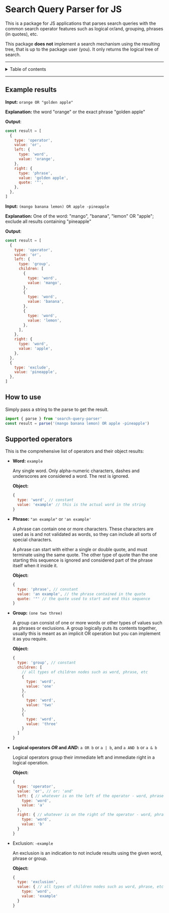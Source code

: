 <h1>Search Query Parser for JS</h1>

This is a package for JS applications that parses search queries with the common search operator
features such as logical or/and, grouping, phrases (in quotes), etc.

This package **does not** implement a search mechanism using the resulting tree, that is up to the
package user (you). It only returns the logical tree of search.

---

<!-- toc -->
<details>
<summary>Table of contents</summary>

- [Example results](#example-results)
- [How to use](#how-to-use)
- [Supported operators](#supported-operators)

</details>
<!-- /toc -->

---

## Example results

**Input:** `orange OR "golden apple"`

**Explanation:** the word "orange" or the exact phrase "golden apple"

**Output**:

```js
const result = [
  {
    type: 'operator',
    value: 'or',
    left: {
      type: 'word',
      value: 'orange',
    },
    right: {
      type: 'phrase',
      value: 'golden apple',
      quote: '"',
    },
  },
]
```

**Input:** `(mango banana lemon) OR apple -pineapple`

**Explanation:** One of the word: "mango", "banana", "lemon" OR "apple"; exclude all results
containing "pineapple"

**Output**:

```js
const result = [
  {
    type: 'operator',
    value: 'or',
    left: {
      type: 'group',
      children: [
        {
          type: 'word',
          value: 'mango',
        },
        {
          type: 'word',
          value: 'banana',
        },
        {
          type: 'word',
          value: 'lemon',
        },
      ],
    },
    right: {
      type: 'word',
      value: 'apple',
    },
  },
  {
    type: 'exclude',
    value: 'pineapple',
  },
]
```

## How to use

Simply pass a string to the parse to get the result.

```js
import { parse } from 'search-query-parser'
const result = parse('(mango banana lemon) OR apple -pineapple')
```

## Supported operators

This is the comprehensive list of operators and their object results:

- **Word:** `example`

  Any single word. Only alpha-numeric characters, dashes and underscores are considered a word. The
  rest is ignored.

  **Object:**

  ```js
  {
    type: 'word', // constant
    value: 'example' // this is the actual word in the string
  }
  ```

- **Phrase:** `"an example"` or `'an example'`

  A phrase can contain one or more characters. These characters are used as is and not validated as
  words, so they can include all sorts of special characters.

  A phrase can start with either a single or double quote, and must terminate using the same quote.
  The other type of quote than the one starting this sequence is ignored and considered part of the
  phrase itself when it inside it.

  **Object:**

  ```js
  {
    type: 'phrase', // constant
    value: 'an example', // the phrase contained in the quote
    quote: '"' // the quote used to start and end this sequence
  }
  ```

- **Group:** `(one two three)`

  A group can consist of one or more words or other types of values such as phrases or exclusions. A
  group logically puts its contents together, usually this is meant as an implicit OR operation but
  you can implement it as you require.

  **Object:**

  ```js
  {
    type: 'group', // constant
    children: [
      // all types of children nodes such as word, phrase, etc
      {
        type: 'word',
        value: 'one'
      },
      {
        type: 'word',
        value: 'two'
      },
      {
        type: 'word',
        value: 'three'
      }
    ]
  }
  ```

- **Logical operators _OR_ and _AND_:** `a OR b` or `a | b`, and `a AND b` or `a & b`

  Logical operators group their immediate left and immediate right in a logical operation.

  **Object:**

  ```js
  {
    type: 'operator',
    value: 'or', // or: 'and'
    left: { // whatever is on the left of the operator - word, phrase, etc
      type: 'word',
      value: 'a'
    },
    right: { // whatever is on the right of the operator - word, phrase, etc
      type: 'word',
      value: 'b'
    }
  }
  ```

- Exclusion: `-example`

  An exclusion is an indication to not include results using the given word, phrase or group.

  **Object:**

  ```js
  {
    type: 'exclusion',
    value: { // all types of children nodes such as word, phrase, etc
      type: 'word',
      value: 'example'
    }
  }
  ```
